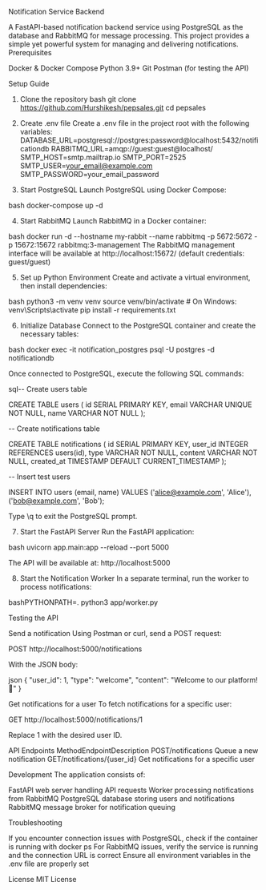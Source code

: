 Notification Service Backend

A FastAPI-based notification backend service using PostgreSQL as the database and RabbitMQ for message processing. This project provides a simple yet powerful system for managing and delivering notifications.
Prerequisites

Docker & Docker Compose
Python 3.9+
Git
Postman (for testing the API)

Setup Guide

1. Clone the repository
bash git clone https://github.com/Hurshikesh/pepsales.git
cd pepsales


2. Create .env file
Create a .env file in the project root with the following variables:
DATABASE_URL=postgresql://postgres:password@localhost:5432/notificationdb
RABBITMQ_URL=amqp://guest:guest@localhost/
SMTP_HOST=smtp.mailtrap.io
SMTP_PORT=2525
SMTP_USER=your_email@example.com
SMTP_PASSWORD=your_email_password


3. Start PostgreSQL 
Launch PostgreSQL using Docker Compose:

bash docker-compose up -d


4. Start RabbitMQ
Launch RabbitMQ in a Docker container:

bash docker run -d --hostname my-rabbit --name rabbitmq -p 5672:5672 -p 15672:15672 rabbitmq:3-management
The RabbitMQ management interface will be available at http://localhost:15672/ (default credentials: guest/guest)

5. Set up Python Environment
Create and activate a virtual environment, then install dependencies:

bash python3 -m venv venv
source venv/bin/activate  # On Windows: venv\Scripts\activate
pip install -r requirements.txt


6. Initialize Database
Connect to the PostgreSQL container and create the necessary tables:

bash docker exec -it notification_postgres psql -U postgres -d notificationdb

Once connected to PostgreSQL, execute the following SQL commands:

sql-- Create users table

CREATE TABLE users (
    id SERIAL PRIMARY KEY,
    email VARCHAR UNIQUE NOT NULL,
    name VARCHAR NOT NULL
);

-- Create notifications table

CREATE TABLE notifications (
    id SERIAL PRIMARY KEY,
    user_id INTEGER REFERENCES users(id),
    type VARCHAR NOT NULL,
    content VARCHAR NOT NULL,
    created_at TIMESTAMP DEFAULT CURRENT_TIMESTAMP
);

-- Insert test users

INSERT INTO users (email, name) VALUES ('alice@example.com', 'Alice'), ('bob@example.com', 'Bob');

Type \q to exit the PostgreSQL prompt.


7. Start the FastAPI Server
Run the FastAPI application:

bash uvicorn app.main:app --reload --port 5000

The API will be available at: http://localhost:5000

8. Start the Notification Worker
In a separate terminal, run the worker to process notifications:

bashPYTHONPATH=. python3 app/worker.py


Testing the API

Send a notification
Using Postman or curl, send a POST request:

POST http://localhost:5000/notifications

With the JSON body:

json {
  "user_id": 1,
  "type": "welcome",
  "content": "Welcome to our platform! 🎉"
}

Get notifications for a user
To fetch notifications for a specific user:

GET http://localhost:5000/notifications/1

Replace 1 with the desired user ID.

API Endpoints
MethodEndpointDescription 
POST/notifications   Queue a new notification
GET/notifications/{user_id}   Get notifications for a specific user


Development
The application consists of:

FastAPI web server handling API requests
Worker processing notifications from RabbitMQ
PostgreSQL database storing users and notifications
RabbitMQ message broker for notification queuing

Troubleshooting

If you encounter connection issues with PostgreSQL, check if the container is running with docker ps
For RabbitMQ issues, verify the service is running and the connection URL is correct
Ensure all environment variables in the .env file are properly set

License
MIT License
